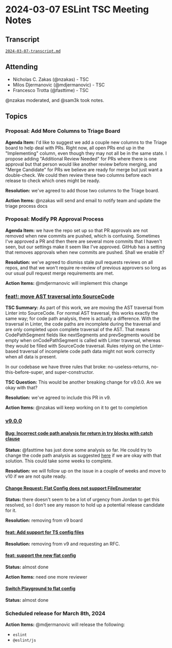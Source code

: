 # 2024-03-07 ESLint TSC Meeting Notes

## Transcript

[`2024-03-07-transcript.md`](2024-03-07-transcript.md)

## Attending

- Nicholas C. Zakas (@nzakas) - TSC
- Milos Djermanovic (@mdjermanovic) - TSC
- Francesco Trotta (@fasttime) - TSC

@nzakas moderated, and @sam3k took notes.

## Topics

### Proposal: Add More Columns to Triage Board

**Agenda Item:** I'd like to suggest we add a couple new columns to the Triage board to help deal with PRs. Right now, all open PRs end up in the "Implementing" column, even though they may not all be in the same state. I propose adding "Additional Review Needed" for PRs where there is one approval but that person would like another review before merging, and "Merge Candidate" for PRs we believe are ready for merge but just want a double-check. We could then review these two columns before each release to check which ones might be ready.

**Resolution:** we've agreed to add those two columns to the Triage board.

**Action Items:** @nzakas will send and email to notify team and update the triage process docs

### Proposal: Modify PR Approval Process

**Agenda Item:** we have the repo set up so that PR approvals are not removed when new commits are pushed, which is confusing. Sometimes I've approved a PR and then there are several more commits that I haven't seen, but our settings make it seem like I've approved. GitHub has a setting that removes approvals when new commits are pushed. Shall we enable it?

**Resolution:** we've agreed to dismiss stale pull requests reviews on all repos, and that we won't require re-review of previous approvers so long as our usual pull request merge requirements are met.

**Action Items:** @mdjermanovic will implement this change

### [feat!: move AST traversal into SourceCode](https://github.com/eslint/eslint/pull/18167)

**TSC Summary:** As part of this work, we are moving the AST traversal from Linter into SourceCode. For normal AST traversal, this works exactly the same way; for code path analysis, there is actually a difference. With the traversal in Linter, the code paths are incomplete during the traversal and are only completed upon complete traversal of the AST. That means CodePathSegment fields like nextSegments and prevSegments would be empty when onCodePathSegment is called with Linter traversal, whereas they would be filled with SourceCode traversal. Rules relying on the Linter-based traversal of incomplete code path data might not work correctly when all data is present.

In our codebase we have three rules that broke: no-useless-returns, no-this-before-super, and super-constructor.

**TSC Question:** This would be another breaking change for v9.0.0. Are we okay with that?

**Resolution:** we've agreed to include this PR in v9.

**Action Items:** @nzakas will keep working on it to get to completion

### [v9.0.0](https://github.com/orgs/eslint/projects/4/views/2)

#### [Bug: Incorrect code path analysis for return in try blocks with catch clause](https://github.com/eslint/eslint/issues/17579)

**Status:** @fasttime has just done some analysis so far. He could try to change the code path analysis as suggested [here](https://github.com/eslint/eslint/issues/17579#issuecomment-1969338176) if we are okay with that solution. This could take some weeks to complete.

**Resolution:** we will follow up on the issue in a couple of weeks and move to v10 if we are not quite ready.

#### [Change Request: Flat Config does not support FileEnumerator](https://github.com/eslint/eslint/issues/18087)

**Status:** there doesn't seem to be a lot of urgency from Jordan to get this resolved, so I don't see any reason to hold up a potential release candidate for it.

**Resolution:** removing from v9 board

#### [feat: Add support for TS config files](https://github.com/eslint/eslint/pull/18134)

**Resolution:** removing from v9 and requesting an RFC.

#### [feat: support the new flat config](https://github.com/eslint/create-config/issues/51)

**Status:** almost done

**Action Items:** need one more reviewer

#### [Switch Playground to flat config](https://github.com/eslint/eslint.org/issues/507)

**Status:** almost done

### Scheduled release for March 8th, 2024

**Action Items:** @mdjermanovic will release the following:

- `eslint`
- `@eslint/js`
